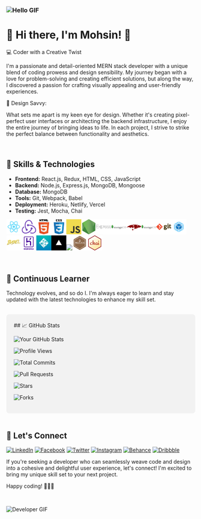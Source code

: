### ![Hello GIF](https://user-images.githubusercontent.com/67560900/107698101-10797e00-6cda-11eb-8357-b7808d66151a.gif)

# 📝 Hi there, I'm Mohsin! 👋

💻 Coder with a Creative Twist

I'm a passionate and detail-oriented MERN stack developer with a unique blend of coding prowess and design sensibility. My journey began with a love for problem-solving and creating efficient solutions, but along the way, I discovered a passion for crafting visually appealing and user-friendly experiences.

🎨 Design Savvy:

What sets me apart is my keen eye for design. Whether it's creating pixel-perfect user interfaces or architecting the backend infrastructure, I enjoy the entire journey of bringing ideas to life. In each project, I strive to strike the perfect balance between functionality and aesthetics.

<br/>

## 🔧 Skills & Technologies

- **Frontend:** React.js, Redux, HTML, CSS, JavaScript
- **Backend:** Node.js, Express.js, MongoDB, Mongoose
- **Database:** MongoDB
- **Tools:** Git, Webpack, Babel
- **Deployment:** Heroku, Netlify, Vercel
- **Testing:** Jest, Mocha, Chai

<img src="https://github.com/github/explore/raw/main/topics/react/react.png" width="" height="40" /><img src="https://github.com/github/explore/raw/main/topics/redux/redux.png" width="" height="40" /><img src="https://github.com/github/explore/raw/main/topics/html/html.png" width="" height="40" /><img src="https://github.com/github/explore/raw/main/topics/css/css.png" width="" height="40" /><img src="https://github.com/github/explore/raw/main/topics/javascript/javascript.png" width="" height="40" /><img src="https://github.com/github/explore/raw/main/topics/nodejs/nodejs.png" width="" height="40" /><img src="https://github.com/github/explore/raw/main/topics/express/express.png" width="" height="40" /><img src="https://github.com/github/explore/raw/main/topics/mongodb/mongodb.png" width="" height="40" /><img src="https://github.com/github/explore/raw/main/topics/mongoose/mongoose.png" width="" height="40" /><img src="https://github.com/github/explore/raw/main/topics/mongodb/mongodb.png" width="" height="40" /><img src="https://github.com/github/explore/raw/main/topics/git/git.png" width="" height="40" /><img src="https://github.com/github/explore/raw/main/topics/webpack/webpack.png" width="" height="40" /><img src="https://github.com/github/explore/raw/main/topics/babel/babel.png" width="" height="40" /><img src="https://github.com/github/explore/raw/main/topics/heroku/heroku.png" width="" height="40" /><img src="https://github.com/github/explore/raw/main/topics/netlify/netlify.png" width="" height="40" /><img src="https://github.com/github/explore/raw/main/topics/vercel/vercel.png" width="" height="40" /><img src="https://raw.githubusercontent.com/gilbarbara/logos/master/logos/jest.svg" width="" height="40" /><img src="https://github.com/github/explore/raw/main/topics/mocha/mocha.png" width="" height="40" /><img src="https://github.com/github/explore/raw/main/topics/chai/chai.png" width="" height="40" />

<br/>

## 🌱 Continuous Learner

Technology evolves, and so do I. I'm always eager to learn and stay updated with the latest technologies to enhance my skill set.

<br/>

<div style="background-color: #f2f2f2; padding: 20px; border-radius: 8px;">
## 📈 GitHub Stats

![Your GitHub Stats](https://github-readme-stats.vercel.app/api?username=Mohsin0582&show_icons=true&count_private=true&hide=contribs,issues&theme=radical)

![Profile Views](https://komarev.com/ghpvc/?username=Mohsin0582&color=blue&style=flat-square)

![Total Commits](https://img.shields.io/github/commit-activity/m/Mohsin0582/YourRepository?style=flat-square)

![Pull Requests](https://img.shields.io/github/issues-pr/Mohsin0582/YourRepository?style=flat-square&logo=github)

![Stars](https://img.shields.io/github/stars/Mohsin0582/YourRepository?style=flat-square&logo=github)

![Forks](https://img.shields.io/github/forks/Mohsin0582/YourRepository?style=flat-square&logo=github)
</div>

<br/>

## 🤝 Let's Connect

[![LinkedIn](https://img.shields.io/badge/-LinkedIn-%230077b5?style=flat-square&logo=Linkedin&logoColor=white&style=round&logoHeight=80)](https://www.linkedin.com/in/m-mohsin-shahzad-aa874912a/) [![Facebook](https://img.shields.io/badge/-Facebook-%231877f2?style=flat-square&logo=Facebook&logoColor=white&style=round&logoHeight=80)](https://www.facebook.com/muhammadmohsin.shahzad.3) [![Twitter](https://img.shields.io/badge/-Twitter-black?style=flat-square&logo=Twitter&logoColor=white&style=round&logoHeight=80)](https://www.twitter.com/MMohsin88) [![Instagram](https://img.shields.io/badge/-Instagram-%23962fbf?style=flat-square&logo=Instagram&logoColor=white&style=round&logoHeight=80)](https://www.instagram.com/mohsin0582) [![Behance](https://img.shields.io/badge/-Behance-darkblue?style=flat-square&logo=Behance&logoColor=white&style=round&logoHeight=80)](https://www.behance.net/mmohsinshahzad) [![Dribbble](https://img.shields.io/badge/-Dribbble-%23ea4c89?style=flat-square&logo=Dribbble&logoColor=white&style=round&logoHeight=60)](https://www.dribbble.com/Mohsin0582)

If you're seeking a developer who can seamlessly weave code and design into a cohesive and delightful user experience, let's connect! I'm excited to bring my unique skill set to your next project.

Happy coding! 🎨👩‍💻

<br/>

<p>
    <img src="https://aster.cloud/wp-content/uploads/2022/11/compiling-code.gif" alt="Developer GIF" width="" height="400">
</p>
